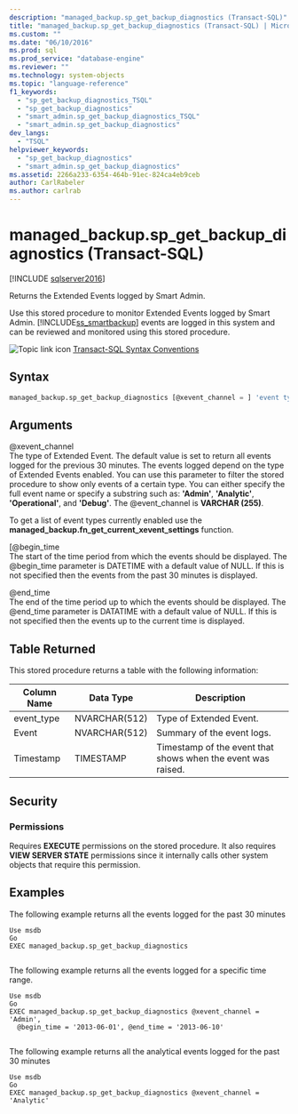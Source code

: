 ```yaml
---
description: "managed_backup.sp_get_backup_diagnostics (Transact-SQL)"
title: "managed_backup.sp_get_backup_diagnostics (Transact-SQL) | Microsoft Docs"
ms.custom: ""
ms.date: "06/10/2016"
ms.prod: sql
ms.prod_service: "database-engine"
ms.reviewer: ""
ms.technology: system-objects
ms.topic: "language-reference"
f1_keywords: 
  - "sp_get_backup_diagnostics_TSQL"
  - "sp_get_backup_diagnostics"
  - "smart_admin.sp_get_backup_diagnostics_TSQL"
  - "smart_admin.sp_get_backup_diagnostics"
dev_langs: 
  - "TSQL"
helpviewer_keywords: 
  - "sp_get_backup_diagnostics"
  - "smart_admin.sp_get_backup_diagnostics"
ms.assetid: 2266a233-6354-464b-91ec-824ca4eb9ceb
author: CarlRabeler
ms.author: carlrab
---
```

# managed_backup.sp_get_backup_diagnostics (Transact-SQL)
[!INCLUDE [sqlserver2016](../../includes/applies-to-version/sqlserver2016.md)]

  Returns the Extended Events logged by Smart Admin.  
  
 Use this stored procedure to monitor Extended Events logged by Smart Admin. [!INCLUDE[ss_smartbackup](../../includes/ss-smartbackup-md.md)] events are logged in this system and can be reviewed  and monitored using this stored procedure.  
  
 ![Topic link icon](../../database-engine/configure-windows/media/topic-link.gif "Topic link icon") [Transact-SQL Syntax Conventions](../../t-sql/language-elements/transact-sql-syntax-conventions-transact-sql.md)  
  
## Syntax  
  
```sql  
managed_backup.sp_get_backup_diagnostics [@xevent_channel = ] 'event type' [, [@begin_time = ] 'time1' ] [, [@end_time = ] 'time2'VARCHAR(255) = 'Xevent',@begin_time DATETIME = NULL,@end_time DATETIME = NULL  
```  
  
##  <a name="Arguments"></a> Arguments  
 @xevent_channel  
 The type of Extended Event. The default value is set to return all events logged for the previous 30 minutes. The events logged depend on the type of Extended Events enabled. You can use this parameter to filter the stored procedure to show only events of a certain type. You can either specify the full event name or specify a substring such as: **'Admin'**, **'Analytic'**, **'Operational'**, and **'Debug'**. The @event_channel is **VARCHAR (255)**.  
  
 To get a list of event types currently enabled use the **managed_backup.fn_get_current_xevent_settings** function.  
  
 [@begin_time  
 The start of the time period from which the events should be displayed. The @begin_time parameter is DATETIME with a default value of NULL. If this is not specified then the events from the past 30 minutes is displayed.  
  
 @end_time  
 The end of the time period up to which the events should be displayed. The @end_time parameter is DATATIME with a default value of NULL.  If this is not specified then the events up to the current time is displayed.  
  
## Table Returned  
 This stored procedure returns a table with the following information:  
  
| Column Name | Data Type | Description |  
| ----------- | --------- | ----------- |
|event_type|NVARCHAR(512)|Type of Extended Event.|  
|Event|NVARCHAR(512)|Summary of the event logs.|  
|Timestamp|TIMESTAMP|Timestamp of the event that shows when the event was raised.|  
  
## Security  
  
### Permissions  
 Requires **EXECUTE** permissions on the stored procedure. It also requires **VIEW SERVER STATE** permissions since it internally calls other system objects that require this permission.  
  
## Examples  
 The following example returns all the events logged for the past 30 minutes  
  
```  
Use msdb  
Go  
EXEC managed_backup.sp_get_backup_diagnostics  
  
```  
  
 The following example returns all the events logged  for a specific time range.  
  
```  
Use msdb  
Go  
EXEC managed_backup.sp_get_backup_diagnostics @xevent_channel = 'Admin',  
  @begin_time = '2013-06-01', @end_time = '2013-06-10'  
  
```  
  
 The following example returns all the analytical events logged for the past 30 minutes  
  
```  
Use msdb  
Go  
EXEC managed_backup.sp_get_backup_diagnostics @xevent_channel = 'Analytic'  
  
```  
  
  
